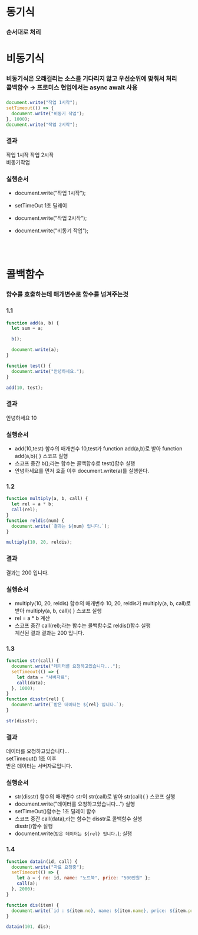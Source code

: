 # 동기식

### 순서대로 처리

# 비동기식

### 비동기식은 오래걸리는 소스를 기다리지 않고 우선순위에 맞춰서 처리<br> 콜백함수 → 프로미스 현업에서는 async await 사용

###

```js
document.write("작업 1시작");
setTimeout(() => {
  document.write("비동기 작업");
}, 1000);
document.write("작업 2시작");
```

### 결과

작업 1시작 작업 2시작<br>
비동기작업

### 실행순서

- document.write("작업 1시작");
- setTimeOut 1초 딜레이
- document.write("작업 2시작");
- document.write("비동기 작업");

  <br>
  <br>

# 콜백함수

### 함수를 호출하는데 매개변수로 함수를 넘겨주는것

### 1.1

```js
function add(a, b) {
  let sum = a;

  b();

  document.write(a);
}

function test() {
  document.write("안녕하세요.");
}

add(10, test);
```

### 결과

안녕하세요 10

### 실행순서

- add(10,test) 함수의 매개변수 10,test가
  function add(a,b)로 받아 function add(a,b){ } 스코프 실행
- 스코프 중간 b();라는 함수는 콜백함수로 test()함수 실행
- 안녕하세요를 먼저 호출 이후 document.write(a)를 실행한다.

### 1.2

```js
function multiply(a, b, call) {
  let rel = a * b;
  call(rel);
}
function reldis(num) {
  document.write(`결과는 ${num} 입니다.`);
}

multiply(10, 20, reldis);
```

### 결과

결과는 200 입니다.

### 실행순서

- multiply(10, 20, reldis) 함수의 매개변수 10, 20, reldis가
  multiply(a, b, call)로 받아 multiply(a, b, call){ } 스코프 실행<br>
- rel = a \* b 계산 <br>
- 스코프 중간 call(rel);라는 함수는 콜백함수로 reldis()함수 실행<br>
  계산된 결과 결과는 200 입니다.

### 1.3

```js
function str(call) {
  document.write("데이터를 요청하고있습니다...");
  setTimeout(() => {
    let data = "서버자료";
    call(data);
  }, 1000);
}
function disstr(rel) {
  document.write(`받은 데이터는 ${rel} 입니다.`);
}

str(disstr);
```

### 결과

데이터를 요청하고있습니다...<br>
setTimeout() 1초 이후<br>
받은 데이터는 서버자료입니다.

### 실행순서

- str(disstr) 함수의 매개변수 str이 str(call)로 받아 str(call){ } 스코프 실행<br>
- document.write("데이터를 요청하고있습니다...") 실행<br>
- setTimeOut()함수는 1초 딜레이 함수 <br>
- 스코프 중간 call(data);라는 함수는 disstr로 콜백함수 실행<br>
  disstr()함수 실행<br>
- document.write(`받은 데이터는 ${rel} 입니다.`); 실행

### 1.4

```js
function datain(id, call) {
  document.write("자료 요청중");
  setTimeout(() => {
    let a = { no: id, name: "노트북", price: "500만원" };
    call(a);
  }, 2000);
}

function dis(item) {
  document.write(`id : ${item.no}, name: ${item.name}, price: ${item.price}`);
}

datain(101, dis);
```
